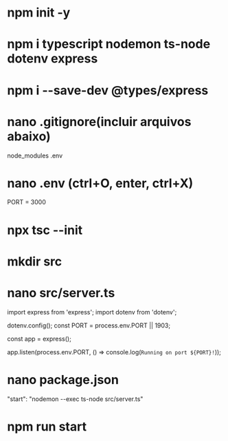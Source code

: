 # npm init -y
# npm i typescript nodemon ts-node dotenv express
# npm i --save-dev @types/express
# nano .gitignore(incluir arquivos abaixo)
  node_modules
 .env
# nano .env (ctrl+O, enter, ctrl+X)
 PORT = 3000
# npx tsc --init
# mkdir src
# nano src/server.ts
import express from 'express';
import dotenv from 'dotenv';

dotenv.config();
const PORT = process.env.PORT || 1903;

const app = express();

app.listen(process.env.PORT, () => console.log(`Running on port ${PORT}!`));

# nano package.json
"start": "nodemon --exec ts-node src/server.ts"

# npm run start